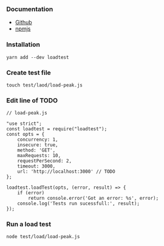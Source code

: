 ### Documentation
- [Github](https://github.com/alexfernandez/loadtest)
- [npmjs](https://www.npmjs.com/package/loadtest)

### Installation
```
yarn add --dev loadtest
```

### Create test file
```
touch test/laod/load-peak.js
```

### Edit line of TODO
```
// load-peak.js

"use strict";
const loadtest = require("loadtest");
const opts = {
    concurrency: 1,
    insecure: true,
    method: 'GET',
    maxRequests: 10,
    requestPerSecond: 2,
    timeout: 3000,
    url: 'http://localhost:3000' // TODO
};

loadtest.loadTest(opts, (error, result) => {
    if (error)
        return console.error('Got an error: %s', error);
    console.log('Tests run sucessfull:', result);
});
```

### Run a load test
```
node test/load/load-peak.js
```
